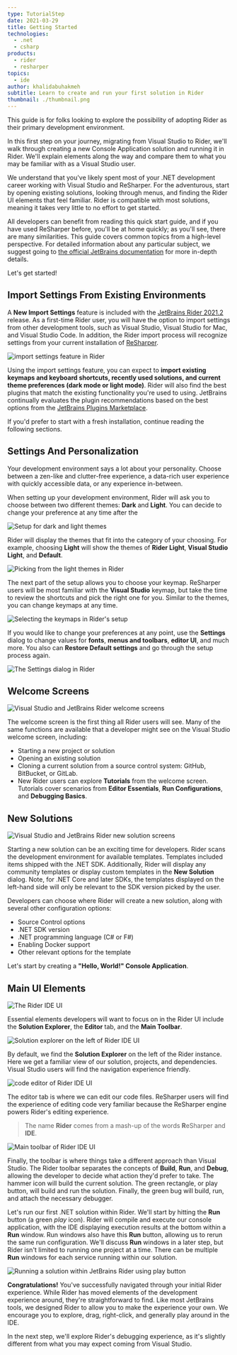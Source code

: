 ```yaml
---
type: TutorialStep
date: 2021-03-29
title: Getting Started
technologies:
  - .net
  - csharp
products:
  - rider
  - resharper
topics:
  - ide
author: khalidabuhakmeh
subtitle: Learn to create and run your first solution in Rider
thumbnail: ./thumbnail.png
---
```


This guide is for folks looking to explore the possibility of adopting Rider as their primary development environment.

In this first step on your journey, migrating from Visual Studio to Rider, we'll walk through creating a new Console Application solution and running it in Rider. We'll explain elements along the way and compare them to what you may be familiar with as a Visual Studio user.

We understand that you've likely spent most of your .NET development career working with Visual Studio and ReSharper. For the adventurous, start by opening existing solutions, looking through menus, and finding the Rider UI elements that feel familiar. Rider is compatible with most solutions, meaning it takes very little to no effort to get started.

All developers can benefit from reading this quick start guide, and if you have used ReSharper before, you'll be at home quickly; as you'll see, there are many similarities. This guide covers common topics from a high-level perspective. For detailed information about any particular subject, we suggest going to [the official JetBrains documentation](https://www.jetbrains.com/help/rider/Introduction.html) for more in-depth details.

Let's get started!

## Import Settings From Existing Environments

A **New Import Settings** feature is included with the [JetBrains Rider 2021.2](https://www.jetbrains.com/rider/whatsnew/2021-2/#user-experience) release. As a first-time Rider user, you will have the option to import settings from other development tools, such as Visual Studio, Visual Studio for Mac, and Visual Studio Code. In addition, the Rider import process will recognize settings from your current installation of [ReSharper](https://jetbrains.com/resharper).

![import settings feature in Rider](./5-import-settings-from-other-ides.png)

Using the import settings feature, you can expect to **import existing keymaps and keyboard shortcuts, recently used solutions, and current theme preferences (dark mode or light mode)**. Rider will also find the best plugins that match the existing functionality you're used to using. JetBrains continually evaluates the plugin recommendations based on the best options from the [JetBrains Plugins Marketplace](https://plugins.jetbrains.com/search?products=rider).

If you'd prefer to start with a fresh installation, continue reading the following sections.


## Settings And Personalization

Your development environment says a lot about your personality. Choose between a zen-like and clutter-free experience, a data-rich user experience with quickly accessible data, or any experience in-between.

When setting up your development environment, Rider will ask you to choose between two different themes: **Dark** and **Light**.  You can decide to change your preference at any time after the

![Setup for dark and light themes](./1-setup-start-dark-light.png)

Rider will display the themes that fit into the category of your choosing. For example, choosing **Light** will show the themes of **Rider Light**, **Visual Studio Light**, and **Default**.

![Picking from the light themes in Rider](./2-setup-start.png)

The next part of the setup allows you to choose your keymap. ReSharper users will be most familiar with the **Visual Studio** keymap, but take the time to review the shortcuts and pick the right one for you. Similar to the themes, you can change keymaps at any time.

![Selecting the keymaps in Rider's setup](./3-keymaps-setup.png)

If you would like to change your preferences at any point, use the **Settings** dialog to change values for **fonts**, **menus and toolbars**, **editor UI**, and much more. You also can **Restore Default settings** and go through the setup process again.

![The Settings dialog in Rider](./4-settings-dialog.png)

## Welcome Screens

![Visual Studio and JetBrains Rider welcome screens](./1-welcome-screens.png)

The welcome screen is the first thing all Rider users will see. Many of the same functions are available that a developer might see on the Visual Studio welcome screen, including:

- Starting a new project or solution
- Opening an existing solution
- Cloning a current solution from a source control system: GitHub, BitBucket, or GitLab.
- New Rider users can explore **Tutorials** from the welcome screen. Tutorials cover scenarios from **Editor Essentials**, **Run Configurations**, and **Debugging Basics**.

## New Solutions

![Visual Studio and JetBrains Rider new solution screens](./2-new-solutions.png)

Starting a new solution can be an exciting time for developers. Rider scans the development environment for available templates. Templates included items shipped with the .NET SDK. Additionally, Rider will display any community templates or display custom templates in the **New Solution** dialog. Note, for .NET Core and later SDKs, the templates displayed on the left-hand side will only be relevant to the SDK version picked by the user.

Developers can choose where Rider will create a new solution, along with several other configuration options:
- Source Control options
- .NET SDK version
- .NET programming language (C# or F#)
- Enabling Docker support
- Other relevant options for the template

Let's start by creating a **"Hello, World!" Console Application**.

## Main UI Elements

![The Rider IDE UI](./3-hello-rider.png)

Essential elements developers will want to focus on in the Rider UI include the **Solution Explorer**, the **Editor** tab, and the **Main Toolbar**.

![Solution explorer on the left of Rider IDE UI](./3a-hello-rider-solution-explorer.png)

By default, we find the **Solution Explorer** on the left of the Rider instance. Here we get a familiar view of our solution, projects, and dependencies. Visual Studio users will find the navigation experience friendly.

![code editor of Rider IDE UI](./3b-hello-rider-editor.png)

The editor tab is where we can edit our code files. ReSharper users will find the experience of editing code very familiar because the ReSharper engine powers Rider's editing experience.

> The name **Rider** comes from a mash-up of the words **R**eSharper and **IDE**.

![Main toolbar of Rider IDE UI](./3c-hello-rider-main-toolbar.png)

Finally, the toolbar is where things take a different approach than Visual Studio. The Rider toolbar separates the concepts of **Build**, **Run**, and **Debug**, allowing the developer to decide what action they'd prefer to take. The hammer icon will build the current solution. The green rectangle, or play button, will build and run the solution. Finally, the green bug will build, run, and attach the necessary debugger.

Let's run our first .NET solution within Rider. We'll start by hitting the **Run** button (a green _play_ icon). Rider will compile and execute our console application, with the IDE displaying execution results at the bottom within a **Run** window. Run windows also have this **Run** button, allowing us to rerun the same run configuration. We'll discuss **Run** windows in a later step, but Rider isn't limited to running one project at a time. There can be multiple **Run** windows for each service running within our solution.

![Running a solution within JetBrains Rider using play button](./4-hit-play.png)

**Congratulations!** You've successfully navigated through your initial Rider experience. While Rider has moved elements of the development experience around, they're straightforward to find. Like most JetBrains tools, we designed Rider to allow you to make the experience your own. We encourage you to explore, drag, right-click, and generally play around in the IDE.

In the next step, we'll explore Rider's debugging experience, as it's slightly different from what you may expect coming from Visual Studio.
